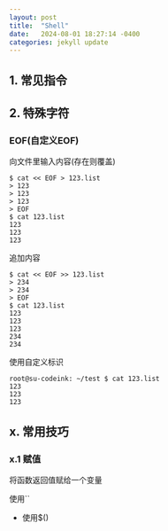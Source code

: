 ```yaml
---
layout: post
title:  "Shell"
date:   2024-08-01 18:27:14 -0400
categories: jekyll update
---
```






## 1. 常见指令







## 2. 特殊字符

### EOF(自定义EOF)

向文件里输入内容(存在则覆盖)

```shell
$ cat << EOF > 123.list
> 123
> 123
> 123
> EOF
$ cat 123.list 
123
123
123
```

追加内容

```shell
$ cat << EOF >> 123.list
> 234
> 234
> EOF
$ cat 123.list 
123
123
123
234
234
```

使用自定义标识

```shell
root@su-codeink: ~/test $ cat 123.list 
123
123
123
```













## x. 常用技巧

### x.1 赋值

将函数返回值赋给一个变量

使用``



- 使用$()
